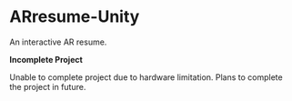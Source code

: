 # ARresume-Unity

An interactive AR resume.

**Incomplete Project**

Unable to complete project due to hardware limitation. Plans to complete the project in future.
